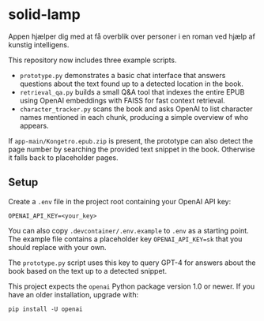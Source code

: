 
# solid-lamp
Appen hjælper dig med at få overblik over personer i en roman ved hjælp af kunstig intelligens.

This repository now includes three example scripts.

- `prototype.py` demonstrates a basic chat interface that answers questions about
  the text found up to a detected location in the book.
- `retrieval_qa.py` builds a small Q&A tool that indexes the entire EPUB using
  OpenAI embeddings with FAISS for fast context retrieval.
- `character_tracker.py` scans the book and asks OpenAI to list character names
  mentioned in each chunk, producing a simple overview of who appears.

If `app-main/Kongetro.epub.zip` is present, the prototype can also detect the page number by searching the provided text snippet in the book. Otherwise it falls back to placeholder pages.

## Setup

Create a `.env` file in the project root containing your OpenAI API key:

```
OPENAI_API_KEY=<your_key>
```

You can also copy `.devcontainer/.env.example` to `.env` as a starting point. The
example file contains a placeholder key `OPENAI_API_KEY=sk` that you should
replace with your own.

The `prototype.py` script uses this key to query GPT-4 for answers about the book based on the text up to a detected snippet.

This project expects the `openai` Python package version 1.0 or newer. If you
have an older installation, upgrade with:

```
pip install -U openai
```
